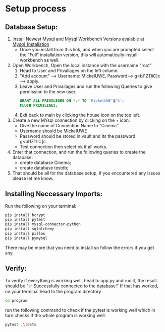 # Setup process

## Database Setup:

1. Install Newest Mysql and Mysql Workbench Versions avaiable at [Mysql_Installation](https://dev.mysql.com/downloads/file/?id=536788)
   - Once you install from this link, and when you are prompted select the "Full" installation version, this will automatically install workbench as well.
2. Open Workbench, Open the local instance with the username "root"
   1. Head to User and Privallages on the left column.
   2. "Add account" --> Username: MickelUWE, Password--> g<bI1Z11iC]c --> apply.
   3. Leave User and Privallages and run the following Queries to give permission to the new user.
      ```sql
      GRANT ALL PRIVILEGES ON *.* TO 'MickelUWE'@'%';
      FLUSH PRIVILEGES;
      ```
   4. Exit back to main by clicking the house icon on the top left.
3. Create a new MYsql connection by clicking on the + icon.
   - Give the name of Connection Name to "Cinema"
   - Username should be MickelUWE
   - Password should be stored in vault and its the password g<bI1Z11iC]c
   - Test connection then select ok if all works.
4. Enter that connection, and run the following queries to create the database:
   - create database Cinema;
   - create database testdb;
5. That should be all for the database setup, if you encountered any issues please let me know.

## Installing Neccessary Imports:

Run the following on your terminal:

```bash
pip install bcrypt
pip install pytest
pip install mysql-connector-python
pip install sqlalchemy
pip install pillow
pip install pymysql
```

There may be more that you need to install so follow the errors if you get any.

## Verify:

To verify if everything is working well, head to app.py and run it, the result should be "✅ Successfully connected to the database!"
If that has worked, on your terminal head to the program directory

```bash
cd program
```

run the following command to check if the pytest is working well which in turn checks if the whole program is working well.

```bash
pytest .\tests
```
